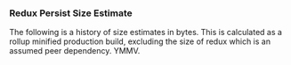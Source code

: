 ### Redux Persist Size Estimate
The following is a history of size estimates in bytes. This is calculated as a rollup minified production build, excluding the size of redux which is an assumed peer dependency. YMMV.

